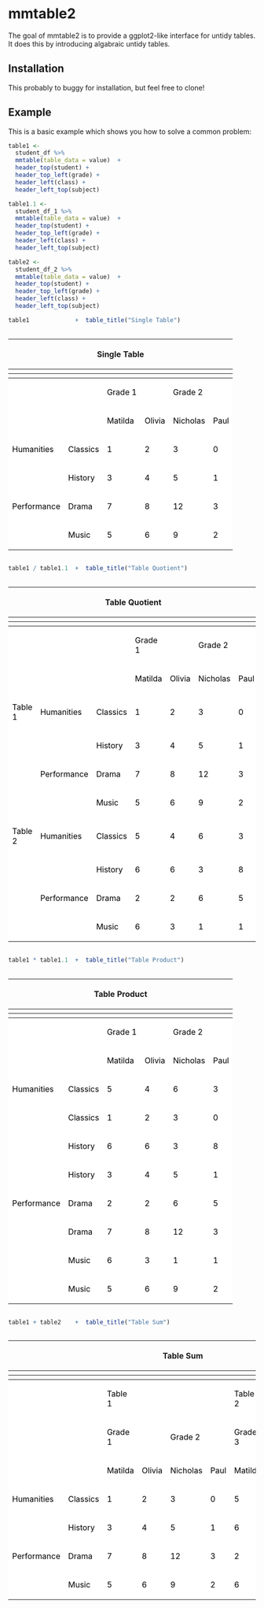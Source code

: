
<!-- README.md is generated from README.Rmd. Please edit that file -->

# mmtable2

<!-- badges: start -->

<!-- badges: end -->

The goal of mmtable2 is to provide a ggplot2-like interface for untidy
tables. It does this by introducing algabraic untidy tables.

## Installation

This probably to buggy for installation, but feel free to clone\!

## Example

This is a basic example which shows you how to solve a common problem:

``` r
table1 <-
  student_df %>%
  mmtable(table_data = value)  +
  header_top(student) +
  header_top_left(grade) +
  header_left(class) +
  header_left_top(subject)

table1.1 <-
  student_df_1 %>%
  mmtable(table_data = value)  +
  header_top(student) +
  header_top_left(grade) +
  header_left(class) +
  header_left_top(subject)

table2 <-
  student_df_2 %>%
  mmtable(table_data = value)  +
  header_top(student) +
  header_top_left(grade) +
  header_left(class) +
  header_left_top(subject)

table1             +  table_title("Single Table")
```

<!--html_preserve-->


<div id="zwslpscyxg" style="overflow-x:auto;overflow-y:auto;width:auto;height:auto;">

<table class="gt_table">

<thead class="gt_header">

<tr>

<th colspan="6" class="gt_heading gt_title gt_font_normal" style>

Single Table

</th>

</tr>

<tr>

<th colspan="6" class="gt_heading gt_subtitle gt_font_normal gt_bottom_border" style>

</th>

</tr>

</thead>

<thead class="gt_col_headings">

<tr>

<th class="gt_col_heading gt_columns_bottom_border gt_left" rowspan="1" colspan="1">

</th>

<th class="gt_col_heading gt_columns_bottom_border gt_left" rowspan="1" colspan="1">

</th>

<th class="gt_col_heading gt_columns_bottom_border gt_left" rowspan="1" colspan="1">

</th>

<th class="gt_col_heading gt_columns_bottom_border gt_left" rowspan="1" colspan="1">

</th>

<th class="gt_col_heading gt_columns_bottom_border gt_left" rowspan="1" colspan="1">

</th>

<th class="gt_col_heading gt_columns_bottom_border gt_left" rowspan="1" colspan="1">

</th>

</tr>

</thead>

<tbody class="gt_table_body">

<tr>

<td class="gt_row gt_left" style="background-color: #FFFFFF; color: #000000;">

</td>

<td class="gt_row gt_left" style="background-color: #FFFFFF; color: #000000;">

</td>

<td class="gt_row gt_left" style="background-color: #FFFFFF; color: #000000;">

Grade 1

</td>

<td class="gt_row gt_left" style="background-color: #FFFFFF; color: #000000;">

</td>

<td class="gt_row gt_left" style="background-color: #FFFFFF; color: #000000;">

Grade 2

</td>

<td class="gt_row gt_left" style="background-color: #FFFFFF; color: #000000;">

</td>

</tr>

<tr>

<td class="gt_row gt_left" style="background-color: #FFFFFF; color: #000000;">

</td>

<td class="gt_row gt_left" style="background-color: #FFFFFF; color: #000000;">

</td>

<td class="gt_row gt_left" style="background-color: #FFFFFF; color: #000000;">

Matilda

</td>

<td class="gt_row gt_left" style="background-color: #FFFFFF; color: #000000;">

Olivia

</td>

<td class="gt_row gt_left" style="background-color: #FFFFFF; color: #000000;">

Nicholas

</td>

<td class="gt_row gt_left" style="background-color: #FFFFFF; color: #000000;">

Paul

</td>

</tr>

<tr>

<td class="gt_row gt_left" style="background-color: #FFFFFF; color: #000000;">

Humanities

</td>

<td class="gt_row gt_left" style="background-color: #FFFFFF; color: #000000;">

Classics

</td>

<td class="gt_row gt_left" style="background-color: #FFFFFF; color: #000000;">

1

</td>

<td class="gt_row gt_left" style="background-color: #FFFFFF; color: #000000;">

2

</td>

<td class="gt_row gt_left" style="background-color: #FFFFFF; color: #000000;">

3

</td>

<td class="gt_row gt_left" style="background-color: #FFFFFF; color: #000000;">

0

</td>

</tr>

<tr>

<td class="gt_row gt_left" style="background-color: #FFFFFF; color: #000000;">

</td>

<td class="gt_row gt_left" style="background-color: #FFFFFF; color: #000000;">

History

</td>

<td class="gt_row gt_left" style="background-color: #FFFFFF; color: #000000;">

3

</td>

<td class="gt_row gt_left" style="background-color: #FFFFFF; color: #000000;">

4

</td>

<td class="gt_row gt_left" style="background-color: #FFFFFF; color: #000000;">

5

</td>

<td class="gt_row gt_left" style="background-color: #FFFFFF; color: #000000;">

1

</td>

</tr>

<tr>

<td class="gt_row gt_left" style="background-color: #FFFFFF; color: #000000;">

Performance

</td>

<td class="gt_row gt_left" style="background-color: #FFFFFF; color: #000000;">

Drama

</td>

<td class="gt_row gt_left" style="background-color: #FFFFFF; color: #000000;">

7

</td>

<td class="gt_row gt_left" style="background-color: #FFFFFF; color: #000000;">

8

</td>

<td class="gt_row gt_left" style="background-color: #FFFFFF; color: #000000;">

12

</td>

<td class="gt_row gt_left" style="background-color: #FFFFFF; color: #000000;">

3

</td>

</tr>

<tr>

<td class="gt_row gt_left" style="background-color: #FFFFFF; color: #000000;">

</td>

<td class="gt_row gt_left" style="background-color: #FFFFFF; color: #000000;">

Music

</td>

<td class="gt_row gt_left" style="background-color: #FFFFFF; color: #000000;">

5

</td>

<td class="gt_row gt_left" style="background-color: #FFFFFF; color: #000000;">

6

</td>

<td class="gt_row gt_left" style="background-color: #FFFFFF; color: #000000;">

9

</td>

<td class="gt_row gt_left" style="background-color: #FFFFFF; color: #000000;">

2

</td>

</tr>

</tbody>

</table>

</div>

<!--/html_preserve-->

``` r
table1 / table1.1  +  table_title("Table Quotient")
```

<!--html_preserve-->

<div id="bfmwxzukmn" style="overflow-x:auto;overflow-y:auto;width:auto;height:auto;">

<table class="gt_table">

<thead class="gt_header">

<tr>

<th colspan="7" class="gt_heading gt_title gt_font_normal" style>

Table Quotient

</th>

</tr>

<tr>

<th colspan="7" class="gt_heading gt_subtitle gt_font_normal gt_bottom_border" style>

</th>

</tr>

</thead>

<thead class="gt_col_headings">

<tr>

<th class="gt_col_heading gt_columns_bottom_border gt_left" rowspan="1" colspan="1">

</th>

<th class="gt_col_heading gt_columns_bottom_border gt_left" rowspan="1" colspan="1">

</th>

<th class="gt_col_heading gt_columns_bottom_border gt_left" rowspan="1" colspan="1">

</th>

<th class="gt_col_heading gt_columns_bottom_border gt_left" rowspan="1" colspan="1">

</th>

<th class="gt_col_heading gt_columns_bottom_border gt_left" rowspan="1" colspan="1">

</th>

<th class="gt_col_heading gt_columns_bottom_border gt_left" rowspan="1" colspan="1">

</th>

<th class="gt_col_heading gt_columns_bottom_border gt_left" rowspan="1" colspan="1">

</th>

</tr>

</thead>

<tbody class="gt_table_body">

<tr>

<td class="gt_row gt_left" style="background-color: #FFFFFF; color: #000000;">

</td>

<td class="gt_row gt_left" style="background-color: #FFFFFF; color: #000000;">

</td>

<td class="gt_row gt_left" style="background-color: #FFFFFF; color: #000000;">

</td>

<td class="gt_row gt_left" style="background-color: #FFFFFF; color: #000000;">

Grade 1

</td>

<td class="gt_row gt_left" style="background-color: #FFFFFF; color: #000000;">

</td>

<td class="gt_row gt_left" style="background-color: #FFFFFF; color: #000000;">

Grade 2

</td>

<td class="gt_row gt_left" style="background-color: #FFFFFF; color: #000000;">

</td>

</tr>

<tr>

<td class="gt_row gt_left" style="background-color: #FFFFFF; color: #000000;">

</td>

<td class="gt_row gt_left" style="background-color: #FFFFFF; color: #000000;">

</td>

<td class="gt_row gt_left" style="background-color: #FFFFFF; color: #000000;">

</td>

<td class="gt_row gt_left" style="background-color: #FFFFFF; color: #000000;">

Matilda

</td>

<td class="gt_row gt_left" style="background-color: #FFFFFF; color: #000000;">

Olivia

</td>

<td class="gt_row gt_left" style="background-color: #FFFFFF; color: #000000;">

Nicholas

</td>

<td class="gt_row gt_left" style="background-color: #FFFFFF; color: #000000;">

Paul

</td>

</tr>

<tr>

<td class="gt_row gt_left" style="background-color: #FFFFFF; color: #000000;">

Table 1

</td>

<td class="gt_row gt_left" style="background-color: #FFFFFF; color: #000000;">

Humanities

</td>

<td class="gt_row gt_left" style="background-color: #FFFFFF; color: #000000;">

Classics

</td>

<td class="gt_row gt_left" style="background-color: #FFFFFF; color: #000000;">

1

</td>

<td class="gt_row gt_left" style="background-color: #FFFFFF; color: #000000;">

2

</td>

<td class="gt_row gt_left" style="background-color: #FFFFFF; color: #000000;">

3

</td>

<td class="gt_row gt_left" style="background-color: #FFFFFF; color: #000000;">

0

</td>

</tr>

<tr>

<td class="gt_row gt_left" style="background-color: #FFFFFF; color: #000000;">

</td>

<td class="gt_row gt_left" style="background-color: #FFFFFF; color: #000000;">

</td>

<td class="gt_row gt_left" style="background-color: #FFFFFF; color: #000000;">

History

</td>

<td class="gt_row gt_left" style="background-color: #FFFFFF; color: #000000;">

3

</td>

<td class="gt_row gt_left" style="background-color: #FFFFFF; color: #000000;">

4

</td>

<td class="gt_row gt_left" style="background-color: #FFFFFF; color: #000000;">

5

</td>

<td class="gt_row gt_left" style="background-color: #FFFFFF; color: #000000;">

1

</td>

</tr>

<tr>

<td class="gt_row gt_left" style="background-color: #FFFFFF; color: #000000;">

</td>

<td class="gt_row gt_left" style="background-color: #FFFFFF; color: #000000;">

Performance

</td>

<td class="gt_row gt_left" style="background-color: #FFFFFF; color: #000000;">

Drama

</td>

<td class="gt_row gt_left" style="background-color: #FFFFFF; color: #000000;">

7

</td>

<td class="gt_row gt_left" style="background-color: #FFFFFF; color: #000000;">

8

</td>

<td class="gt_row gt_left" style="background-color: #FFFFFF; color: #000000;">

12

</td>

<td class="gt_row gt_left" style="background-color: #FFFFFF; color: #000000;">

3

</td>

</tr>

<tr>

<td class="gt_row gt_left" style="background-color: #FFFFFF; color: #000000;">

</td>

<td class="gt_row gt_left" style="background-color: #FFFFFF; color: #000000;">

</td>

<td class="gt_row gt_left" style="background-color: #FFFFFF; color: #000000;">

Music

</td>

<td class="gt_row gt_left" style="background-color: #FFFFFF; color: #000000;">

5

</td>

<td class="gt_row gt_left" style="background-color: #FFFFFF; color: #000000;">

6

</td>

<td class="gt_row gt_left" style="background-color: #FFFFFF; color: #000000;">

9

</td>

<td class="gt_row gt_left" style="background-color: #FFFFFF; color: #000000;">

2

</td>

</tr>

<tr>

<td class="gt_row gt_left" style="background-color: #FFFFFF; color: #000000;">

Table 2

</td>

<td class="gt_row gt_left" style="background-color: #FFFFFF; color: #000000;">

Humanities

</td>

<td class="gt_row gt_left" style="background-color: #FFFFFF; color: #000000;">

Classics

</td>

<td class="gt_row gt_left" style="background-color: #FFFFFF; color: #000000;">

5

</td>

<td class="gt_row gt_left" style="background-color: #FFFFFF; color: #000000;">

4

</td>

<td class="gt_row gt_left" style="background-color: #FFFFFF; color: #000000;">

6

</td>

<td class="gt_row gt_left" style="background-color: #FFFFFF; color: #000000;">

3

</td>

</tr>

<tr>

<td class="gt_row gt_left" style="background-color: #FFFFFF; color: #000000;">

</td>

<td class="gt_row gt_left" style="background-color: #FFFFFF; color: #000000;">

</td>

<td class="gt_row gt_left" style="background-color: #FFFFFF; color: #000000;">

History

</td>

<td class="gt_row gt_left" style="background-color: #FFFFFF; color: #000000;">

6

</td>

<td class="gt_row gt_left" style="background-color: #FFFFFF; color: #000000;">

6

</td>

<td class="gt_row gt_left" style="background-color: #FFFFFF; color: #000000;">

3

</td>

<td class="gt_row gt_left" style="background-color: #FFFFFF; color: #000000;">

8

</td>

</tr>

<tr>

<td class="gt_row gt_left" style="background-color: #FFFFFF; color: #000000;">

</td>

<td class="gt_row gt_left" style="background-color: #FFFFFF; color: #000000;">

Performance

</td>

<td class="gt_row gt_left" style="background-color: #FFFFFF; color: #000000;">

Drama

</td>

<td class="gt_row gt_left" style="background-color: #FFFFFF; color: #000000;">

2

</td>

<td class="gt_row gt_left" style="background-color: #FFFFFF; color: #000000;">

2

</td>

<td class="gt_row gt_left" style="background-color: #FFFFFF; color: #000000;">

6

</td>

<td class="gt_row gt_left" style="background-color: #FFFFFF; color: #000000;">

5

</td>

</tr>

<tr>

<td class="gt_row gt_left" style="background-color: #FFFFFF; color: #000000;">

</td>

<td class="gt_row gt_left" style="background-color: #FFFFFF; color: #000000;">

</td>

<td class="gt_row gt_left" style="background-color: #FFFFFF; color: #000000;">

Music

</td>

<td class="gt_row gt_left" style="background-color: #FFFFFF; color: #000000;">

6

</td>

<td class="gt_row gt_left" style="background-color: #FFFFFF; color: #000000;">

3

</td>

<td class="gt_row gt_left" style="background-color: #FFFFFF; color: #000000;">

1

</td>

<td class="gt_row gt_left" style="background-color: #FFFFFF; color: #000000;">

1

</td>

</tr>

</tbody>

</table>

</div>

<!--/html_preserve-->

``` r
table1 * table1.1  +  table_title("Table Product")
```

<!--html_preserve-->


<div id="ypszxvamgs" style="overflow-x:auto;overflow-y:auto;width:auto;height:auto;">

<table class="gt_table">

<thead class="gt_header">

<tr>

<th colspan="6" class="gt_heading gt_title gt_font_normal" style>

Table Product

</th>

</tr>

<tr>

<th colspan="6" class="gt_heading gt_subtitle gt_font_normal gt_bottom_border" style>

</th>

</tr>

</thead>

<thead class="gt_col_headings">

<tr>

<th class="gt_col_heading gt_columns_bottom_border gt_left" rowspan="1" colspan="1">

</th>

<th class="gt_col_heading gt_columns_bottom_border gt_left" rowspan="1" colspan="1">

</th>

<th class="gt_col_heading gt_columns_bottom_border gt_left" rowspan="1" colspan="1">

</th>

<th class="gt_col_heading gt_columns_bottom_border gt_left" rowspan="1" colspan="1">

</th>

<th class="gt_col_heading gt_columns_bottom_border gt_left" rowspan="1" colspan="1">

</th>

<th class="gt_col_heading gt_columns_bottom_border gt_left" rowspan="1" colspan="1">

</th>

</tr>

</thead>

<tbody class="gt_table_body">

<tr>

<td class="gt_row gt_left" style="background-color: #FFFFFF; color: #000000;">

</td>

<td class="gt_row gt_left" style="background-color: #FFFFFF; color: #000000;">

</td>

<td class="gt_row gt_left" style="background-color: #FFFFFF; color: #000000;">

Grade 1

</td>

<td class="gt_row gt_left" style="background-color: #FFFFFF; color: #000000;">

</td>

<td class="gt_row gt_left" style="background-color: #FFFFFF; color: #000000;">

Grade 2

</td>

<td class="gt_row gt_left" style="background-color: #FFFFFF; color: #000000;">

</td>

</tr>

<tr>

<td class="gt_row gt_left" style="background-color: #FFFFFF; color: #000000;">

</td>

<td class="gt_row gt_left" style="background-color: #FFFFFF; color: #000000;">

</td>

<td class="gt_row gt_left" style="background-color: #FFFFFF; color: #000000;">

Matilda

</td>

<td class="gt_row gt_left" style="background-color: #FFFFFF; color: #000000;">

Olivia

</td>

<td class="gt_row gt_left" style="background-color: #FFFFFF; color: #000000;">

Nicholas

</td>

<td class="gt_row gt_left" style="background-color: #FFFFFF; color: #000000;">

Paul

</td>

</tr>

<tr>

<td class="gt_row gt_left" style="background-color: #FFFFFF; color: #000000;">

Humanities

</td>

<td class="gt_row gt_left" style="background-color: #FFFFFF; color: #000000;">

Classics

</td>

<td class="gt_row gt_left" style="background-color: #FFFFFF; color: #000000;">

5

</td>

<td class="gt_row gt_left" style="background-color: #FFFFFF; color: #000000;">

4

</td>

<td class="gt_row gt_left" style="background-color: #FFFFFF; color: #000000;">

6

</td>

<td class="gt_row gt_left" style="background-color: #FFFFFF; color: #000000;">

3

</td>

</tr>

<tr>

<td class="gt_row gt_left" style="background-color: #FFFFFF; color: #000000;">

</td>

<td class="gt_row gt_left" style="background-color: #FFFFFF; color: #000000;">

Classics

</td>

<td class="gt_row gt_left" style="background-color: #FFFFFF; color: #000000;">

1

</td>

<td class="gt_row gt_left" style="background-color: #FFFFFF; color: #000000;">

2

</td>

<td class="gt_row gt_left" style="background-color: #FFFFFF; color: #000000;">

3

</td>

<td class="gt_row gt_left" style="background-color: #FFFFFF; color: #000000;">

0

</td>

</tr>

<tr>

<td class="gt_row gt_left" style="background-color: #FFFFFF; color: #000000;">

</td>

<td class="gt_row gt_left" style="background-color: #FFFFFF; color: #000000;">

History

</td>

<td class="gt_row gt_left" style="background-color: #FFFFFF; color: #000000;">

6

</td>

<td class="gt_row gt_left" style="background-color: #FFFFFF; color: #000000;">

6

</td>

<td class="gt_row gt_left" style="background-color: #FFFFFF; color: #000000;">

3

</td>

<td class="gt_row gt_left" style="background-color: #FFFFFF; color: #000000;">

8

</td>

</tr>

<tr>

<td class="gt_row gt_left" style="background-color: #FFFFFF; color: #000000;">

</td>

<td class="gt_row gt_left" style="background-color: #FFFFFF; color: #000000;">

History

</td>

<td class="gt_row gt_left" style="background-color: #FFFFFF; color: #000000;">

3

</td>

<td class="gt_row gt_left" style="background-color: #FFFFFF; color: #000000;">

4

</td>

<td class="gt_row gt_left" style="background-color: #FFFFFF; color: #000000;">

5

</td>

<td class="gt_row gt_left" style="background-color: #FFFFFF; color: #000000;">

1

</td>

</tr>

<tr>

<td class="gt_row gt_left" style="background-color: #FFFFFF; color: #000000;">

Performance

</td>

<td class="gt_row gt_left" style="background-color: #FFFFFF; color: #000000;">

Drama

</td>

<td class="gt_row gt_left" style="background-color: #FFFFFF; color: #000000;">

2

</td>

<td class="gt_row gt_left" style="background-color: #FFFFFF; color: #000000;">

2

</td>

<td class="gt_row gt_left" style="background-color: #FFFFFF; color: #000000;">

6

</td>

<td class="gt_row gt_left" style="background-color: #FFFFFF; color: #000000;">

5

</td>

</tr>

<tr>

<td class="gt_row gt_left" style="background-color: #FFFFFF; color: #000000;">

</td>

<td class="gt_row gt_left" style="background-color: #FFFFFF; color: #000000;">

Drama

</td>

<td class="gt_row gt_left" style="background-color: #FFFFFF; color: #000000;">

7

</td>

<td class="gt_row gt_left" style="background-color: #FFFFFF; color: #000000;">

8

</td>

<td class="gt_row gt_left" style="background-color: #FFFFFF; color: #000000;">

12

</td>

<td class="gt_row gt_left" style="background-color: #FFFFFF; color: #000000;">

3

</td>

</tr>

<tr>

<td class="gt_row gt_left" style="background-color: #FFFFFF; color: #000000;">

</td>

<td class="gt_row gt_left" style="background-color: #FFFFFF; color: #000000;">

Music

</td>

<td class="gt_row gt_left" style="background-color: #FFFFFF; color: #000000;">

6

</td>

<td class="gt_row gt_left" style="background-color: #FFFFFF; color: #000000;">

3

</td>

<td class="gt_row gt_left" style="background-color: #FFFFFF; color: #000000;">

1

</td>

<td class="gt_row gt_left" style="background-color: #FFFFFF; color: #000000;">

1

</td>

</tr>

<tr>

<td class="gt_row gt_left" style="background-color: #FFFFFF; color: #000000;">

</td>

<td class="gt_row gt_left" style="background-color: #FFFFFF; color: #000000;">

Music

</td>

<td class="gt_row gt_left" style="background-color: #FFFFFF; color: #000000;">

5

</td>

<td class="gt_row gt_left" style="background-color: #FFFFFF; color: #000000;">

6

</td>

<td class="gt_row gt_left" style="background-color: #FFFFFF; color: #000000;">

9

</td>

<td class="gt_row gt_left" style="background-color: #FFFFFF; color: #000000;">

2

</td>

</tr>

</tbody>

</table>

</div>

<!--/html_preserve-->

``` r
table1 + table2    +  table_title("Table Sum")
```



<div id="qgbzgewpup" style="overflow-x:auto;overflow-y:auto;width:auto;height:auto;">

<table class="gt_table">

<thead class="gt_header">

<tr>

<th colspan="10" class="gt_heading gt_title gt_font_normal" style>

Table Sum

</th>

</tr>

<tr>

<th colspan="10" class="gt_heading gt_subtitle gt_font_normal gt_bottom_border" style>

</th>

</tr>

</thead>

<thead class="gt_col_headings">

<tr>

<th class="gt_col_heading gt_columns_bottom_border gt_left" rowspan="1" colspan="1">

</th>

<th class="gt_col_heading gt_columns_bottom_border gt_left" rowspan="1" colspan="1">

</th>

<th class="gt_col_heading gt_columns_bottom_border gt_left" rowspan="1" colspan="1">

</th>

<th class="gt_col_heading gt_columns_bottom_border gt_left" rowspan="1" colspan="1">

</th>

<th class="gt_col_heading gt_columns_bottom_border gt_left" rowspan="1" colspan="1">

</th>

<th class="gt_col_heading gt_columns_bottom_border gt_left" rowspan="1" colspan="1">

</th>

<th class="gt_col_heading gt_columns_bottom_border gt_left" rowspan="1" colspan="1">

</th>

<th class="gt_col_heading gt_columns_bottom_border gt_left" rowspan="1" colspan="1">

</th>

<th class="gt_col_heading gt_columns_bottom_border gt_left" rowspan="1" colspan="1">

</th>

<th class="gt_col_heading gt_columns_bottom_border gt_left" rowspan="1" colspan="1">

</th>

</tr>

</thead>

<tbody class="gt_table_body">

<tr>

<td class="gt_row gt_left" style="background-color: #FFFFFF; color: #000000;">

</td>

<td class="gt_row gt_left" style="background-color: #FFFFFF; color: #000000;">

</td>

<td class="gt_row gt_left" style="background-color: #FFFFFF; color: #000000;">

Table 1

</td>

<td class="gt_row gt_left" style="background-color: #FFFFFF; color: #000000;">

</td>

<td class="gt_row gt_left" style="background-color: #FFFFFF; color: #000000;">

</td>

<td class="gt_row gt_left" style="background-color: #FFFFFF; color: #000000;">

</td>

<td class="gt_row gt_left" style="background-color: #FFFFFF; color: #000000;">

Table 2

</td>

<td class="gt_row gt_left" style="background-color: #FFFFFF; color: #000000;">

</td>

<td class="gt_row gt_left" style="background-color: #FFFFFF; color: #000000;">

</td>

<td class="gt_row gt_left" style="background-color: #FFFFFF; color: #000000;">

</td>

</tr>

<tr>

<td class="gt_row gt_left" style="background-color: #FFFFFF; color: #000000;">

</td>

<td class="gt_row gt_left" style="background-color: #FFFFFF; color: #000000;">

</td>

<td class="gt_row gt_left" style="background-color: #FFFFFF; color: #000000;">

Grade 1

</td>

<td class="gt_row gt_left" style="background-color: #FFFFFF; color: #000000;">

</td>

<td class="gt_row gt_left" style="background-color: #FFFFFF; color: #000000;">

Grade 2

</td>

<td class="gt_row gt_left" style="background-color: #FFFFFF; color: #000000;">

</td>

<td class="gt_row gt_left" style="background-color: #FFFFFF; color: #000000;">

Grade 3

</td>

<td class="gt_row gt_left" style="background-color: #FFFFFF; color: #000000;">

</td>

<td class="gt_row gt_left" style="background-color: #FFFFFF; color: #000000;">

Grade 4

</td>

<td class="gt_row gt_left" style="background-color: #FFFFFF; color: #000000;">

</td>

</tr>

<tr>

<td class="gt_row gt_left" style="background-color: #FFFFFF; color: #000000;">

</td>

<td class="gt_row gt_left" style="background-color: #FFFFFF; color: #000000;">

</td>

<td class="gt_row gt_left" style="background-color: #FFFFFF; color: #000000;">

Matilda

</td>

<td class="gt_row gt_left" style="background-color: #FFFFFF; color: #000000;">

Olivia

</td>

<td class="gt_row gt_left" style="background-color: #FFFFFF; color: #000000;">

Nicholas

</td>

<td class="gt_row gt_left" style="background-color: #FFFFFF; color: #000000;">

Paul

</td>

<td class="gt_row gt_left" style="background-color: #FFFFFF; color: #000000;">

Matilda

</td>

<td class="gt_row gt_left" style="background-color: #FFFFFF; color: #000000;">

Olivia

</td>

<td class="gt_row gt_left" style="background-color: #FFFFFF; color: #000000;">

Nicholas

</td>

<td class="gt_row gt_left" style="background-color: #FFFFFF; color: #000000;">

Paul

</td>

</tr>

<tr>

<td class="gt_row gt_left" style="background-color: #FFFFFF; color: #000000;">

Humanities

</td>

<td class="gt_row gt_left" style="background-color: #FFFFFF; color: #000000;">

Classics

</td>

<td class="gt_row gt_left" style="background-color: #FFFFFF; color: #000000;">

1

</td>

<td class="gt_row gt_left" style="background-color: #FFFFFF; color: #000000;">

2

</td>

<td class="gt_row gt_left" style="background-color: #FFFFFF; color: #000000;">

3

</td>

<td class="gt_row gt_left" style="background-color: #FFFFFF; color: #000000;">

0

</td>

<td class="gt_row gt_left" style="background-color: #FFFFFF; color: #000000;">

5

</td>

<td class="gt_row gt_left" style="background-color: #FFFFFF; color: #000000;">

4

</td>

<td class="gt_row gt_left" style="background-color: #FFFFFF; color: #000000;">

6

</td>

<td class="gt_row gt_left" style="background-color: #FFFFFF; color: #000000;">

3

</td>

</tr>

<tr>

<td class="gt_row gt_left" style="background-color: #FFFFFF; color: #000000;">

</td>

<td class="gt_row gt_left" style="background-color: #FFFFFF; color: #000000;">

History

</td>

<td class="gt_row gt_left" style="background-color: #FFFFFF; color: #000000;">

3

</td>

<td class="gt_row gt_left" style="background-color: #FFFFFF; color: #000000;">

4

</td>

<td class="gt_row gt_left" style="background-color: #FFFFFF; color: #000000;">

5

</td>

<td class="gt_row gt_left" style="background-color: #FFFFFF; color: #000000;">

1

</td>

<td class="gt_row gt_left" style="background-color: #FFFFFF; color: #000000;">

6

</td>

<td class="gt_row gt_left" style="background-color: #FFFFFF; color: #000000;">

6

</td>

<td class="gt_row gt_left" style="background-color: #FFFFFF; color: #000000;">

3

</td>

<td class="gt_row gt_left" style="background-color: #FFFFFF; color: #000000;">

8

</td>

</tr>

<tr>

<td class="gt_row gt_left" style="background-color: #FFFFFF; color: #000000;">

Performance

</td>

<td class="gt_row gt_left" style="background-color: #FFFFFF; color: #000000;">

Drama

</td>

<td class="gt_row gt_left" style="background-color: #FFFFFF; color: #000000;">

7

</td>

<td class="gt_row gt_left" style="background-color: #FFFFFF; color: #000000;">

8

</td>

<td class="gt_row gt_left" style="background-color: #FFFFFF; color: #000000;">

12

</td>

<td class="gt_row gt_left" style="background-color: #FFFFFF; color: #000000;">

3

</td>

<td class="gt_row gt_left" style="background-color: #FFFFFF; color: #000000;">

2

</td>

<td class="gt_row gt_left" style="background-color: #FFFFFF; color: #000000;">

2

</td>

<td class="gt_row gt_left" style="background-color: #FFFFFF; color: #000000;">

6

</td>

<td class="gt_row gt_left" style="background-color: #FFFFFF; color: #000000;">

5

</td>

</tr>

<tr>

<td class="gt_row gt_left" style="background-color: #FFFFFF; color: #000000;">

</td>

<td class="gt_row gt_left" style="background-color: #FFFFFF; color: #000000;">

Music

</td>

<td class="gt_row gt_left" style="background-color: #FFFFFF; color: #000000;">

5

</td>

<td class="gt_row gt_left" style="background-color: #FFFFFF; color: #000000;">

6

</td>

<td class="gt_row gt_left" style="background-color: #FFFFFF; color: #000000;">

9

</td>

<td class="gt_row gt_left" style="background-color: #FFFFFF; color: #000000;">

2

</td>

<td class="gt_row gt_left" style="background-color: #FFFFFF; color: #000000;">

6

</td>

<td class="gt_row gt_left" style="background-color: #FFFFFF; color: #000000;">

3

</td>

<td class="gt_row gt_left" style="background-color: #FFFFFF; color: #000000;">

1

</td>

<td class="gt_row gt_left" style="background-color: #FFFFFF; color: #000000;">

1

</td>

</tr>

</tbody>

</table>

</div>

<!--/html_preserve-->
